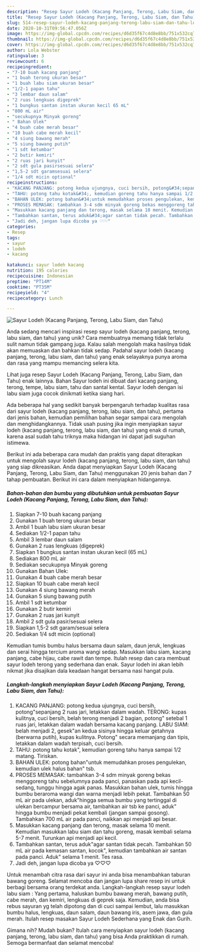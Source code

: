 ```yaml
---
description: "Resep Sayur Lodeh (Kacang Panjang, Terong, Labu Siam, dan Tahu), Lezat Sekali"
title: "Resep Sayur Lodeh (Kacang Panjang, Terong, Labu Siam, dan Tahu), Lezat Sekali"
slug: 514-resep-sayur-lodeh-kacang-panjang-terong-labu-siam-dan-tahu-lezat-sekali
date: 2020-10-31T09:56:47.056Z
image: https://img-global.cpcdn.com/recipes/d6d35f67c4d8e8bb/751x532cq70/sayur-lodeh-kacang-panjang-terong-labu-siam-dan-tahu-foto-resep-utama.jpg
thumbnail: https://img-global.cpcdn.com/recipes/d6d35f67c4d8e8bb/751x532cq70/sayur-lodeh-kacang-panjang-terong-labu-siam-dan-tahu-foto-resep-utama.jpg
cover: https://img-global.cpcdn.com/recipes/d6d35f67c4d8e8bb/751x532cq70/sayur-lodeh-kacang-panjang-terong-labu-siam-dan-tahu-foto-resep-utama.jpg
author: Lola Webster
ratingvalue: 3
reviewcount: 6
recipeingredient:
- "7-10 buah kacang panjang"
- "1 buah terong ukuran besar"
- "1 buah labu siam ukuran besar"
- "1/2-1 papan tahu"
- "3 lembar daun salam"
- "2 ruas lengkuas digeprek"
- "1 bungkus santan instan ukuran kecil 65 mL"
- "800 mL air"
- "secukupnya Minyak goreng"
- " Bahan Ulek"
- "4 buah cabe merah besar"
- "10 buah cabe merah kecil"
- "4 siung bawang merah"
- "5 siung bawang putih"
- "1 sdt ketumbar"
- "2 butir kemiri"
- "2 ruas jari kunyit"
- "2 sdt gula pasirsesuai selera"
- "1,5-2 sdt garamsesuai selera"
- "1/4 sdt micin optional"
recipeinstructions:
- "KACANG PANJANG: potong kedua ujungnya, cuci bersih, potong&#34;sepanjang 2 ruas jari, letakkan dalam wadah. TERONG: kupas kulitnya, cuci bersih, belah terong menjadi 2 bagian, potong&#34; setebal 1 ruas jari, letakkan dalam wadah bersama kacang panjang. LABU SIAM: belah menjadi 2, gesek&#34;an kedua sisinya hingga keluar getahnya (berwarna putih), kupas kulitnya. Potong&#34; secara memanjang dan tipis, letakkan dalam wadah terpisah, cuci bersih."
- "TAHU: potong tahu kotak&#34;, kemudian goreng tahu hanya sampai 1/2 matang. Tiriskan."
- "BAHAN ULEK: potong bahan&#34;untuk memudahkan proses pengulekan, kemudian ulek halus bahan&#34; tsb."
- "PROSES MEMASAK: tambahkan 3-4 sdm minyak goreng bekas menggoreng tahu sebelumnya pada panci, panaskan pada api kecil-sedang, tunggu hingga agak panas. Masukkan bahan ulek, tumis hingga bumbu beraroma wangi dan warna menjadi lebih pekat. Tambahkan 50 mL air pada ulekan, aduk&#34;hingga semua bumbu yang tertinggal di ulekan bercampur bersama air, tambahkan air tsb ke panci, aduk&#34; hingga bumbu menjadi pekat kembali (jangan sampai gosong). Tambahkan 700 mL air pada panci, naikkan api menjadi api besar."
- "Masukkan kacang panjang dan terong, masak selama 10 menit. Kemudian masukkan labu siam dan tahu goreng, masak kembali selama 5-7 menit. Turunkan api menjadi api kecil."
- "Tambahkan santan, terus aduk&#34;agar santan tidak pecah. Tambahkan 50 mL air pada kemasan santan, kocok&#34;, kemudian tambahkan air santan pada panci. Aduk&#34; selama 1 menit. Tes rasa."
- "Jadi deh, jangan lupa dicoba ya ♡♡♡"
categories:
- Resep
tags:
- sayur
- lodeh
- kacang

katakunci: sayur lodeh kacang 
nutrition: 195 calories
recipecuisine: Indonesian
preptime: "PT14M"
cooktime: "PT35M"
recipeyield: "4"
recipecategory: Lunch

---
```



![Sayur Lodeh (Kacang Panjang, Terong, Labu Siam, dan Tahu)](https://img-global.cpcdn.com/recipes/d6d35f67c4d8e8bb/751x532cq70/sayur-lodeh-kacang-panjang-terong-labu-siam-dan-tahu-foto-resep-utama.jpg)

Anda sedang mencari inspirasi resep sayur lodeh (kacang panjang, terong, labu siam, dan tahu) yang unik? Cara membuatnya memang tidak terlalu sulit namun tidak gampang juga. Kalau salah mengolah maka hasilnya tidak akan memuaskan dan bahkan tidak sedap. Padahal sayur lodeh (kacang panjang, terong, labu siam, dan tahu) yang enak selayaknya punya aroma dan rasa yang mampu memancing selera kita.

Lihat juga resep Sayur Lodeh (Kacang Panjang, Terong, Labu Siam, dan Tahu) enak lainnya. Bahan Sayur lodeh ini dibuat dari kacang panjang, terong, tempe, labu siam, tahu dan santal kental. Sayur lodeh dengan isi labu siam juga cocok dinikmati ketika siang hari.

Ada beberapa hal yang sedikit banyak berpengaruh terhadap kualitas rasa dari sayur lodeh (kacang panjang, terong, labu siam, dan tahu), pertama dari jenis bahan, kemudian pemilihan bahan segar sampai cara mengolah dan menghidangkannya. Tidak usah pusing jika ingin menyiapkan sayur lodeh (kacang panjang, terong, labu siam, dan tahu) yang enak di rumah, karena asal sudah tahu triknya maka hidangan ini dapat jadi suguhan istimewa.


Berikut ini ada beberapa cara mudah dan praktis yang dapat diterapkan untuk mengolah sayur lodeh (kacang panjang, terong, labu siam, dan tahu) yang siap dikreasikan. Anda dapat menyiapkan Sayur Lodeh (Kacang Panjang, Terong, Labu Siam, dan Tahu) menggunakan 20 jenis bahan dan 7 tahap pembuatan. Berikut ini cara dalam menyiapkan hidangannya.

<!--inarticleads1-->

##### Bahan-bahan dan bumbu yang dibutuhkan untuk pembuatan Sayur Lodeh (Kacang Panjang, Terong, Labu Siam, dan Tahu):

1. Siapkan 7-10 buah kacang panjang
1. Gunakan 1 buah terong ukuran besar
1. Ambil 1 buah labu siam ukuran besar
1. Sediakan 1/2-1 papan tahu
1. Ambil 3 lembar daun salam
1. Gunakan 2 ruas lengkuas (digeprek)
1. Siapkan 1 bungkus santan instan ukuran kecil (65 mL)
1. Sediakan 800 mL air
1. Sediakan secukupnya Minyak goreng
1. Gunakan  Bahan Ulek:
1. Gunakan 4 buah cabe merah besar
1. Siapkan 10 buah cabe merah kecil
1. Gunakan 4 siung bawang merah
1. Gunakan 5 siung bawang putih
1. Ambil 1 sdt ketumbar
1. Gunakan 2 butir kemiri
1. Gunakan 2 ruas jari kunyit
1. Ambil 2 sdt gula pasir/sesuai selera
1. Siapkan 1,5-2 sdt garam/sesuai selera
1. Sediakan 1/4 sdt micin (optional)


Kemudian tumis bumbu halus bersama daun salam, daun jeruk, lengkuas dan serai hingga tercium aroma wangi sedap. Masukkan labu siam, kacang panjang, cabe hijau, cabe rawit dan tempe. Itulah resep dan cara membuat sayur lodeh terong yang sederhana dan enak. Sayur lodeh ini akan lebih nikmat jika disajikan dala keadaan hangat bersama nasi hangat pula. 

<!--inarticleads2-->

##### Langkah-langkah menyiapkan Sayur Lodeh (Kacang Panjang, Terong, Labu Siam, dan Tahu):

1. KACANG PANJANG: potong kedua ujungnya, cuci bersih, potong&#34;sepanjang 2 ruas jari, letakkan dalam wadah. TERONG: kupas kulitnya, cuci bersih, belah terong menjadi 2 bagian, potong&#34; setebal 1 ruas jari, letakkan dalam wadah bersama kacang panjang. LABU SIAM: belah menjadi 2, gesek&#34;an kedua sisinya hingga keluar getahnya (berwarna putih), kupas kulitnya. Potong&#34; secara memanjang dan tipis, letakkan dalam wadah terpisah, cuci bersih.
1. TAHU: potong tahu kotak&#34;, kemudian goreng tahu hanya sampai 1/2 matang. Tiriskan.
1. BAHAN ULEK: potong bahan&#34;untuk memudahkan proses pengulekan, kemudian ulek halus bahan&#34; tsb.
1. PROSES MEMASAK: tambahkan 3-4 sdm minyak goreng bekas menggoreng tahu sebelumnya pada panci, panaskan pada api kecil-sedang, tunggu hingga agak panas. Masukkan bahan ulek, tumis hingga bumbu beraroma wangi dan warna menjadi lebih pekat. Tambahkan 50 mL air pada ulekan, aduk&#34;hingga semua bumbu yang tertinggal di ulekan bercampur bersama air, tambahkan air tsb ke panci, aduk&#34; hingga bumbu menjadi pekat kembali (jangan sampai gosong). Tambahkan 700 mL air pada panci, naikkan api menjadi api besar.
1. Masukkan kacang panjang dan terong, masak selama 10 menit. Kemudian masukkan labu siam dan tahu goreng, masak kembali selama 5-7 menit. Turunkan api menjadi api kecil.
1. Tambahkan santan, terus aduk&#34;agar santan tidak pecah. Tambahkan 50 mL air pada kemasan santan, kocok&#34;, kemudian tambahkan air santan pada panci. Aduk&#34; selama 1 menit. Tes rasa.
1. Jadi deh, jangan lupa dicoba ya ♡♡♡


Untuk menambah citra rasa dari sayur ini anda bisa menambahkan taburan bawang goreng. Selamat mencoba dan jangan lupa share resep ini untuk berbagi bersama orang terdekat anda. Langkah-langkah resep sayur lodeh labu siam : Yang pertama, haluskan bumbu bawang merah, bawang putih, cabe merah, dan kemiri, lengkuas di geprek saja. Kemudian, anda bisa rebus sayuran yg telah dipotong dan di cuci sampai lembut, lalu masukkan bumbu halus, lengkuas, daun salam, daun bawang iris, asem jawa, dan gula merah. Itulah resep masakan Sayur Lodeh Sederhana yang Enak dan Gurih. 

Gimana nih? Mudah bukan? Itulah cara menyiapkan sayur lodeh (kacang panjang, terong, labu siam, dan tahu) yang bisa Anda praktikkan di rumah. Semoga bermanfaat dan selamat mencoba!
